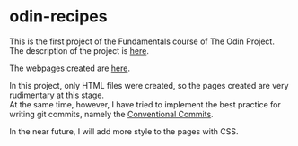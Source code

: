 # odin-recipes   
This is the first project of the Fundamentals course of The Odin Project.   
The description of the project is [here](https://www.theodinproject.com/lessons/foundations-recipes).   
   
The webpages created are [here](https://ebaek88.github.io/odin-recipes/).   
   
In this project, only HTML files were created, so the pages created are very rudimentary at this stage.   
At the same time, however, I have tried to implement the best practice for writing git commits, namely the [Conventional Commits](https://www.conventionalcommits.org/en/v1.0.0/).   
   
In the near future, I will add more style to the pages with CSS.